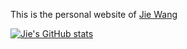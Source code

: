This is the personal website of [Jie Wang](http://jiewang.name/)

[![Jie's GitHub stats](https://github-readme-stats.vercel.app/api?username=jwangjie)](https://github.com/anuraghazra/github-readme-stats)
